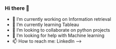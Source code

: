 ### Hi there 👋

- 🔭 I’m currently working on Information retrieval
- 🌱 I’m currently learning Tableau
- 👯 I’m looking to collaborate on python projects
- 🤔 I’m looking for help with Machine learning
- 📫 How to reach me: LinkedIn
-->
